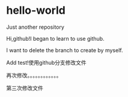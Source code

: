 # hello-world
Just another repository

Hi,github!I began to learn to use github. 

I want to delete the branch to create by myself.

Add test!使用github分支修改文件

再次修改。。。。。。。。。。。。

第三次修改文件
